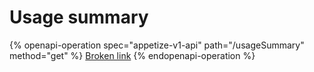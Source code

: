 # Usage summary

{% openapi-operation spec="appetize-v1-api" path="/usageSummary" method="get" %}
[Broken link](broken-reference)
{% endopenapi-operation %}
